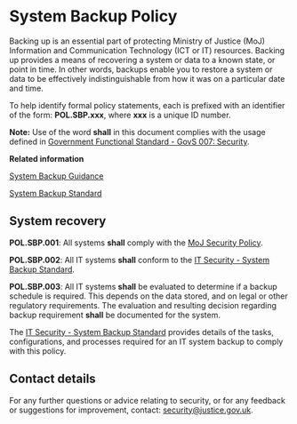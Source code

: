 # System Backup Policy

Backing up is an essential part of protecting Ministry of Justice \(MoJ\) Information and Communication Technology \(ICT or IT\) resources. Backing up provides a means of recovering a system or data to a known state, or point in time. In other words, backups enable you to restore a system or data to be effectively indistinguishable from how it was on a particular date and time.

To help identify formal policy statements, each is prefixed with an identifier of the form: **POL.SBP.xxx**, where **xxx** is a unique ID number.

**Note:** Use of the word **shall** in this document complies with the usage defined in [Government Functional Standard - GovS 007: Security](https://www.gov.uk/government/publications/government-functional-standard-govs-007-security).

**Related information**  


[System Backup Guidance](system-backup-guidance.md)

[System Backup Standard](system-backup-standard.md)

## System recovery

**POL.SBP.001**: All systems **shall** comply with the [MoJ Security Policy](it-security-policy-overview.md).

**POL.SBP.002**: All IT systems **shall** conform to the [IT Security - System Backup Standard](system-backup-standard.md).

**POL.SBP.003**: All IT systems **shall** be evaluated to determine if a backup schedule is required. This depends on the data stored, and on legal or other regulatory requirements. The evaluation and resulting decision regarding backup requirement **shall** be documented for the system.

The [IT Security - System Backup Standard](system-backup-standard.md) provides details of the tasks, configurations, and processes required for an IT system backup to comply with this policy.

## Contact details

For any further questions or advice relating to security, or for any feedback or suggestions for improvement, contact: [security@justice.gov.uk](mailto:security@justice.gov.uk).


